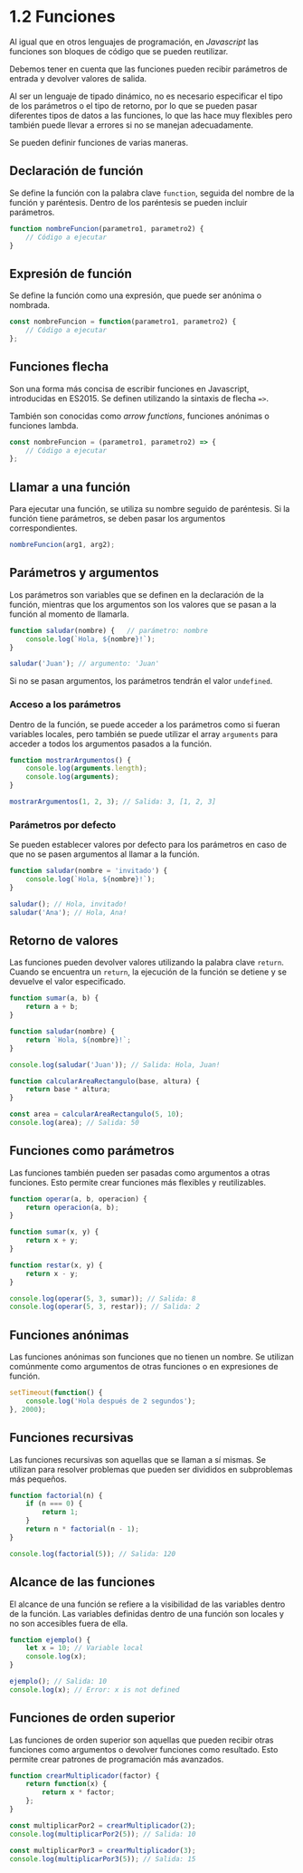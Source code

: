 # 1.2 Funciones

Al igual que en otros lenguajes de programación, en _Javascript_ las funciones son bloques de código que se pueden reutilizar.

Debemos tener en cuenta que las funciones pueden recibir parámetros de entrada y devolver valores de salida.

Al ser un lenguaje de tipado dinámico, no es necesario especificar el tipo de los parámetros o el tipo de retorno, por lo que se pueden pasar diferentes tipos de datos a las funciones, lo que las hace muy flexibles pero también puede llevar a errores si no se manejan adecuadamente.

Se pueden definir funciones de varias maneras.

## Declaración de función

Se define la función con la palabra clave `function`, seguida del nombre de la función y paréntesis. Dentro de los paréntesis se pueden incluir parámetros.

```js linenums="1"
function nombreFuncion(parametro1, parametro2) {
    // Código a ejecutar
}
```

## Expresión de función

Se define la función como una expresión, que puede ser anónima o nombrada.

```js linenums="1"
const nombreFuncion = function(parametro1, parametro2) {
    // Código a ejecutar
};
```

## Funciones flecha

Son una forma más concisa de escribir funciones en Javascript, introducidas en ES2015. Se definen utilizando la sintaxis de flecha `=>`.

También son conocidas como _arrow functions_, funciones anónimas o funciones lambda.

```js linenums="1"
const nombreFuncion = (parametro1, parametro2) => {
    // Código a ejecutar
};
```

## Llamar a una función

Para ejecutar una función, se utiliza su nombre seguido de paréntesis. Si la función tiene parámetros, se deben pasar los argumentos correspondientes.

```js linenums="1"
nombreFuncion(arg1, arg2);
```

## Parámetros y argumentos

Los parámetros son variables que se definen en la declaración de la función, mientras que los argumentos son los valores que se pasan a la función al momento de llamarla.

```js linenums="1" title="Ejemplo de parámetros y argumentos"
function saludar(nombre) {   // parámetro: nombre
    console.log(`Hola, ${nombre}!`);
}

saludar('Juan'); // argumento: 'Juan'
```

Si no se pasan argumentos, los parámetros tendrán el valor `undefined`.

### Acceso a los parámetros

Dentro de la función, se puede acceder a los parámetros como si fueran variables locales, pero también se puede utilizar el array `arguments` para acceder a todos los argumentos pasados a la función.

```js linenums="1" title="Ejemplo de acceso a los argumentos"
function mostrarArgumentos() {
    console.log(arguments.length);
    console.log(arguments);
}

mostrarArgumentos(1, 2, 3); // Salida: 3, [1, 2, 3]
```

### Parámetros por defecto

Se pueden establecer valores por defecto para los parámetros en caso de que no se pasen argumentos al llamar a la función.

```js linenums="1" title="Ejemplo de parámetros por defecto"
function saludar(nombre = 'invitado') {
    console.log(`Hola, ${nombre}!`);
}

saludar(); // Hola, invitado!
saludar('Ana'); // Hola, Ana!
```

## Retorno de valores

Las funciones pueden devolver valores utilizando la palabra clave `return`. Cuando se encuentra un `return`, la ejecución de la función se detiene y se devuelve el valor especificado.

```js linenums="1" title="Ejemplo de retorno de valores"
function sumar(a, b) {
    return a + b;
}
```

```js linenums="1" title="Ejemplo de uso del retorno"
function saludar(nombre) {
    return `Hola, ${nombre}!`;
}

console.log(saludar('Juan')); // Salida: Hola, Juan!
```

```js linenums="1" title="Ejemplo de retorno de valores"
function calcularAreaRectangulo(base, altura) {
    return base * altura;
}

const area = calcularAreaRectangulo(5, 10);
console.log(area); // Salida: 50
```

## Funciones como parámetros

Las funciones también pueden ser pasadas como argumentos a otras funciones. Esto permite crear funciones más flexibles y reutilizables.

```js linenums="1" title="Ejemplo de funciones como parámetros"
function operar(a, b, operacion) {
    return operacion(a, b);
}

function sumar(x, y) {
    return x + y;
}

function restar(x, y) {
    return x - y;
}

console.log(operar(5, 3, sumar)); // Salida: 8
console.log(operar(5, 3, restar)); // Salida: 2
```

## Funciones anónimas

Las funciones anónimas son funciones que no tienen un nombre. Se utilizan comúnmente como argumentos de otras funciones o en expresiones de función.

```js linenums="1" title="Ejemplo de función anónima"
setTimeout(function() {
    console.log('Hola después de 2 segundos');
}, 2000);
```

## Funciones recursivas

Las funciones recursivas son aquellas que se llaman a sí mismas. Se utilizan para resolver problemas que pueden ser divididos en subproblemas más pequeños.

```js linenums="1" title="Ejemplo de función recursiva"
function factorial(n) {
    if (n === 0) {
        return 1;
    }
    return n * factorial(n - 1);
}

console.log(factorial(5)); // Salida: 120
```

## Alcance de las funciones

El alcance de una función se refiere a la visibilidad de las variables dentro de la función. Las variables definidas dentro de una función son locales y no son accesibles fuera de ella.

```js linenums="1" title="Ejemplo de alcance de funciones"
function ejemplo() {
    let x = 10; // Variable local
    console.log(x);
}

ejemplo(); // Salida: 10
console.log(x); // Error: x is not defined
```

## Funciones de orden superior

Las funciones de orden superior son aquellas que pueden recibir otras funciones como argumentos o devolver funciones como resultado. Esto permite crear patrones de programación más avanzados.

```js linenums="1" title="Ejemplo de función de orden superior"
function crearMultiplicador(factor) {
    return function(x) {
        return x * factor;
    };
}

const multiplicarPor2 = crearMultiplicador(2);
console.log(multiplicarPor2(5)); // Salida: 10

const multiplicarPor3 = crearMultiplicador(3);
console.log(multiplicarPor3(5)); // Salida: 15
```
